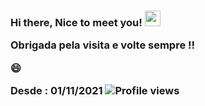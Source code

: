  
<h3>
 Hi there, Nice to meet you! <img src="https://media.giphy.com/media/hvRJCLFzcasrR4ia7z/giphy.gif" width="25px"/>
 
 Obrigada pela visita e volte sempre !! 
 
 😄 

 
 Desde : 01/11/2021  ![Profile views](https://visitor-badge.glitch.me/badge?page_id=camila-github&left_color=green&right_color=blueviolet)
 
 </h3>


 
 
 

